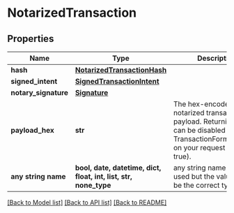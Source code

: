 # NotarizedTransaction


## Properties
Name | Type | Description | Notes
------------ | ------------- | ------------- | -------------
**hash** | [**NotarizedTransactionHash**](NotarizedTransactionHash.md) |  | 
**signed_intent** | [**SignedTransactionIntent**](SignedTransactionIntent.md) |  | 
**notary_signature** | [**Signature**](Signature.md) |  | 
**payload_hex** | **str** | The hex-encoded full notarized transaction payload. Returning this can be disabled in TransactionFormatOptions on your request (default true). | [optional] 
**any string name** | **bool, date, datetime, dict, float, int, list, str, none_type** | any string name can be used but the value must be the correct type | [optional]

[[Back to Model list]](../README.md#documentation-for-models) [[Back to API list]](../README.md#documentation-for-api-endpoints) [[Back to README]](../README.md)


